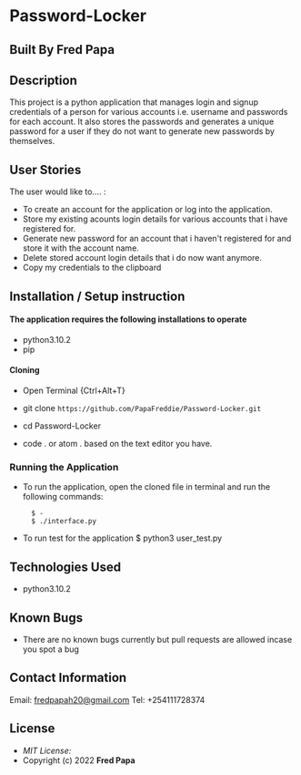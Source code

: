 
# Password-Locker
## Built By Fred Papa

## Description

This project is a python application that manages login and signup credentials of a person for various accounts i.e. username and passwords for each account. It also stores the passwords and generates a unique password for a user if they do not want to generate new passwords by themselves.


## User Stories
The user would like to.... :
* To create an account for the application or log into the application.
* Store my existing acounts login details for various accounts that i have registered for.
* Generate new password for an account that i haven't registered for and store it with the account name.   
* Delete stored account login details that i do now want anymore.
* Copy my credentials to the clipboard


## Installation / Setup instruction

#### The application requires the following installations to operate 
* python3.10.2
* pip

#### Cloning

* Open Terminal {Ctrl+Alt+T}

* git clone ```https://github.com/PapaFreddie/Password-Locker.git```

* cd Password-Locker

* code . or atom . based on the text editor you have.

### Running the Application
* To run the application, open the cloned file in terminal and run the following commands:

        $ -
        $ ./interface.py
* To run test for the application
        $ python3 user_test.py


## Technologies Used

* python3.10.2

## Known Bugs
* There are no known bugs currently but pull requests are allowed incase you spot a bug

## Contact Information 

Email: fredpapah20@gmail.com
Tel: +254111728374

## License
* *MIT License:*
* Copyright (c) 2022 **Fred Papa**